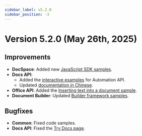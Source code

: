 ```yaml
---
sidebar_label: v5.2.0
sidebar_position: -3
---
```


# Version 5.2.0 (May 26th, 2025)

## Improvements

- **DocSpace**: Added new [JavaScript SDK samples](../../docspace/javascript-sdk/samples/samples.md).
- **Docs API**:
  - Added the [interactive examples](../../docs/docs-api/samples/external-access-to-the-document-editing/external-access-to-the-document-editing.md) for Automation API.
  - Updated [documentation in Chinese](https://api.onlyoffice.com/zh-CN/docs/docs-api/get-started/basic-concepts/).
- **Office API**: Added the [Inserting text into a document sample](../../docs/office-api/samples/text-document-editor/inserting-text-into-a-document.md).
- **Document Builder**: Updated [Builder framework samples](../../docs/document-builder/samples/samples.md).

## Bugfixes

- **Common**: Fixed code samples.
- **Docs API**: Fixed the  [Try Docs page](../../docs/docs-api/get-started/try-docs/try-docs.md).
